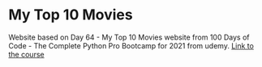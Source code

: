 # My Top 10 Movies
Website based on Day 64 - My Top 10 Movies website from 100 Days of Code - The Complete Python Pro Bootcamp for 2021 from udemy.
<a href="https://www.udemy.com/course/100-days-of-code/">Link to the course</a>
